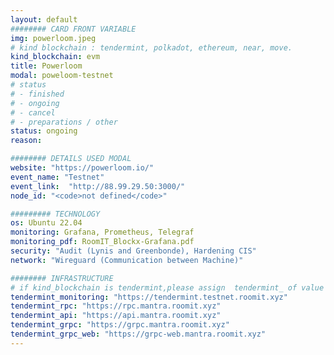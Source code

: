 ```yaml
---
layout: default
######## CARD FRONT VARIABLE
img: powerloom.jpeg
# kind blockchain : tendermint, polkadot, ethereum, near, move.
kind_blockchain: evm
title: Powerloom
modal: poweloom-testnet
# status
# - finished
# - ongoing
# - cancel
# - preparations / other
status: ongoing
reason: 

######## DETAILS USED MODAL
website: "https://powerloom.io/"
event_name: "Testnet"
event_link:  "http://88.99.29.50:3000/"
node_id: "<code>not defined</code>"

######### TECHNOLOGY
os: Ubuntu 22.04
monitoring: Grafana, Prometheus, Telegraf
monitoring_pdf: RoomIT_Blockx-Grafana.pdf
security: "Audit (Lynis and Greenbonde), Hardening CIS"
network: "Wireguard (Communication between Machine)"

######## INFRASTRUCTURE
# if kind_blockchain is tendermint,please assign  tendermint_ of value
tendermint_monitoring: "https://tendermint.testnet.roomit.xyz"
tendermint_rpc: "https://rpc.mantra.roomit.xyz"
tendermint_api: "https://api.mantra.roomit.xyz"
tendermint_grpc: "https://grpc.mantra.roomit.xyz"
tendermint_grpc_web: "https://grpc-web.mantra.roomit.xyz"
---
```


